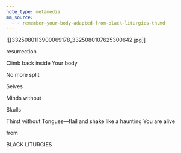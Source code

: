 ```yaml
---
note_type: metamedia
mm_source:
  - - remember-your-body-adapted-from-black-liturgies-th.md
---
```


![[3325080113900069178_3325080107625300642.jpg]]

resurrection

Climb back inside
Your body

No more split

Selves

Minds without

Skulls

Thirst without
Tongues—flail and
shake like a haunting
You are alive

from

BLACK LITURGIES

